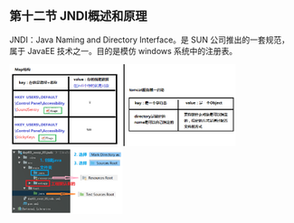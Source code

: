 ## 第十二节 JNDI概述和原理

JNDI：Java Naming and Directory Interface。是 SUN 公司推出的一套规范，属于 JavaEE 技术之一。目的是模仿 windows 系统中的注册表。

<img src="./img1/17-JNDI.png" width=400>


<img src="./img1/19-war02.png" width=200>


